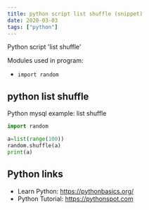 ```yaml
---
title: python script list shuffle (snippet)
date: 2020-03-03
tags: ["python"]
---
```

Python script 'list shuffle'


Modules used in program: 
* `import random`

## python list shuffle

Python mysql example: list shuffle

```python
import random

a=list(range(100))
random.shuffle(a)
print(a)

```

## Python links

- Learn Python: https://pythonbasics.org/
- Python Tutorial: https://pythonspot.com
